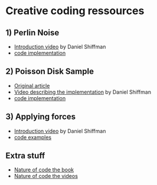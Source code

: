 # Creative coding ressources

## 1) Perlin Noise
- [Introduction video](https://www.youtube.com/watch?v=8ZEMLCnn8v0) by Daniel Shiffman
- [code implementation](https://github.com/nature-of-code/noc-examples-p5.js/tree/master/chp00_introduction/NOC_I_05_NoiseWalk)

## 2) Poisson Disk Sample
- [Original article](https://www.cs.ubc.ca/~rbridson/docs/bridson-siggraph07-poissondisk.pdf)
- [Video describing the implementation](https://www.youtube.com/watch?v=flQgnCUxHlw) by Daniel Shiffman
- [code implementation]( https://github.com/CodingTrain/website/tree/master/CodingChallenges/CC_033_poisson_disc/P5)

## 3) Applying forces
- [Introduction video](https://www.youtube.com/watch?v=II1A3bBo6gM&list=PLRqwX-V7Uu6aFlwukCmDf0-1-uSR7mklK&index=13) by Daniel Shiffman
- [code examples](https://github.com/nature-of-code/noc-examples-p5.js/tree/master/chp02_forces)

## Extra stuff
- [Nature of code the book](https://natureofcode.com/)
- [Nature of code the videos](https://www.youtube.com/watch?v=6vX8wT1G798&list=PLRqwX-V7Uu6aFlwukCmDf0-1-uSR7mklK)
